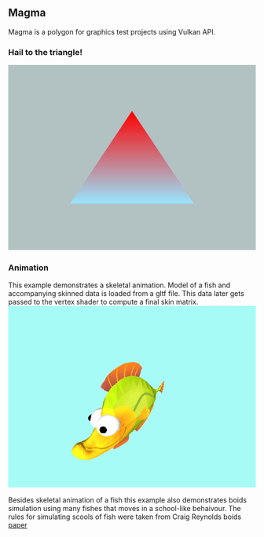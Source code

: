 ## Magma
Magma is a polygon for graphics test projects using Vulkan API.

### Hail to the triangle!
![Triangle picture](/images/tri.png)

### Animation
This example demonstrates a skeletal animation. Model of a fish and accompanying
skinned data is loaded from a gltf file. This data later gets passed to the vertex
shader to compute a final skin matrix.
![](/images/fish.gif)

Besides skeletal animation of a fish this example also demonstrates boids simulation using many fishes that moves in a school-like behaivour.
The rules for simulating scools of fish were taken from Craig Reynolds boids [paper](https://cs.stanford.edu/people/eroberts/courses/soco/projects/2008-09/modeling-natural-systems/boids.html)
